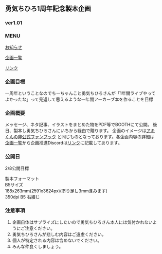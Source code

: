 ## 勇気ちひろ1周年記念製本企画  
### ver1.01

### MENU

[お知らせ](https://kkumt93.github.io/Chihiro_1stAnni/Notice)  

[企画一覧](https://kkumt93.github.io/Chihiro_1stAnni/Event_List)  

[リンク](https://kkumt93.github.io/Chihiro_1stAnni/Link)

### 企画目標
一周年ということなのでちーちゃんこと勇気ちひろさんが「1年間ライブやってよかったな」って見返して思えるような一年間アーカーブ本を作ることを目標

### 企画概要
メッセージ、ネタ記事、イラストをまとめた物をPDF等でBOOTHにて公開。
後日、製本し勇気ちひろさんにいちから経由で贈ります。
企画のイメージは[アキくんの非公式ファンブック](https://suzuyaakiseitan.booth.pm/items/1114927)
と同じものとなっております。各企画内容の詳細は[企画一覧](https://kkumt93.github.io/Chihiro_1stAnni/Event_List)から企画推進Discordは[リンク](https://kkumt93.github.io/Chihiro_1stAnni/Link)に記載してあります。

### 公開日
2/8公開目標

製本フォーマット  
B5サイズ  
188x263mm(2591x3624px)(塗り足し3mm含みます)  
350dpi  B5 右綴じ

### 注意事項
1. 企画自体はサプライズにしたいので勇気ちひろさん本人には気付かれないようにご注意ください。
2. 勇気ちひろさんが悲しむ内容はご遠慮ください。
3. 個人が特定される内容は含めないでください。
4. みんな仲良くしましょう。